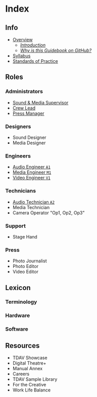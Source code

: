 # Index
## Info
- [Overview](info/overview.md)
  - *[Introduction](info/overview.md#introduction)*
  - *[Why is this Guidebook on GitHub?](info/overview.md#why-is-this-guidebook-on-github)*
- [Syllabus](info/syllabus.md)
- [Standards of Practice](info/standardsOfPractice.md)
## Roles
### Administrators
- [Sound & Media Supervisor](roles/admin/sound_and_media_supervisor.md)
- [Crew Lead](roles/admin/crew_lead.md)
- [Press Manager](roles/admin/press_manager.md)
### Designers
- Sound Designer
- Media Designer
### Engineers
- [Audio Engineer `A1`](roles/engineers/audio_engineer.md)
- [Media Engineer `M1`](roles/engineers/media_engineer.md)
- [Video Engineer `V1`](roles/engineers/video_engineer.md)
### Technicians
- [Audio Technician `A2`](roles/technicians/audio_technician.md)
- Media Technician
- Camera Operator "Op1, Op2, Op3"
### Support
- Stage Hand
### Press
- Photo Journalist
- Photo Editor
- Video Editor
## Lexicon
### Terminology
### Hardware
### Software
## Resources
- TDAV Showcase
- Digital Theatre+
- Manual Annex
- Careers
- TDAV Sample Library
- For the Creative
- Work Life Balance
